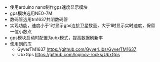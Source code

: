 - 使用arduino nano制作gps速度显示模块
- gps模块选用NEO-7M
- 数码管选用tm1637共阴数码管
- 实现功能，速度小于1时显示gps连接卫星数量，大于1时显示实时速度，保留一位小数点
- gps模块启动时配置为ubx模式，提高数据刷新率
- 使用到的库
	- GyverTM1637 <https://github.com/GyverLibs/GyverTM1637>
	- UbxGps <https://github.com/loginov-rocks/UbxGps>